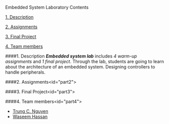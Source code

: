 Embedded System Laboratory
Contents

[1. Description](#part1)

[2. Assignments](#part2)

[3. Final Project](part3)

[4. Team members](part4)

####1. Description<a id="part1"></a>
   **_Embedded system lab_** includes _4 warm-up assignments_ and _1 final project_.
   Through the lab, students are going to learn about the architecture of an embedded system.
   Designing controllers to handle peripherals. 
   
####2. Assignments<id="part2">
  
####3. Final Project<id="part3">
  
####4. Team members<id="part4">
  * [Trung C. Nguyen](nguyencanhtrung@me.com)
  * [Waseem Hassan](waseemh40@gmail.com)

